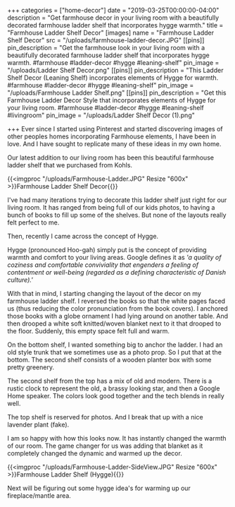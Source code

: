 +++
categories = ["home-decor"]
date = "2019-03-25T00:00:00-04:00"
description = "Get farmhouse decor in your living room with a beautifully decorated farmhouse ladder shelf that incorporates hygge warmth."
title = "Farmhouse Ladder Shelf Decor"
[images]
name = "Farmhouse Ladder Shelf Decor"
src = "/uploads/farmhouse-ladder-decor.JPG"
[[pins]]
pin_description = "Get the farmhouse look in your living room with a beautifully decorated farmhouse ladder shelf that incorporates hygge warmth. #farmhouse #ladder-decor #hygge #leaning-shelf"
pin_image = "/uploads/Ladder Shelf Decor.png"
[[pins]]
pin_description = "This Ladder Shelf Decor (Leaning Shelf) incorporates elements of Hygge for warmth. #farmhouse #ladder-decor #hygge #leaning-shelf"
pin_image = "/uploads/Farmhouse Ladder Shelf.png"
[[pins]]
pin_description = "Get this Farmhouse Ladder Decor Style that incorporates elements of Hygge for your living room. #farmhouse #ladder-decor #hygge #leaning-shelf #livingroom"
pin_image = "/uploads/Ladder Shelf Decor (1).png"

+++
Ever since I started using Pinterest and started discovering images of other peoples homes incorporating Farmhouse elements, I have been in love.  And I have sought to replicate many of these ideas in my own home.

Our latest addition to our living room has been this beautiful farmhouse ladder shelf that we purchased from Kohls.

{{<imgproc "/uploads/Farmhouse-Ladder.JPG" Resize "600x" >}}Farmhouse Ladder Shelf Decor{{</imgproc>}}

I've had many iterations trying to decorate this ladder shelf just right for our living room.  It has ranged from being full of our kids photos, to having a bunch of books to fill up some of the shelves.  But none of the layouts really felt perfect to me.

Then, recently I came across the concept of Hygge.

Hygge (pronounced Hoo-gah) simply put is the concept of providing warmth and comfort to your living areas.  Google defines it as _'a quality of coziness and comfortable conviviality that engenders a feeling of contentment or well-being (regarded as a defining characteristic of Danish culture).'_

With that in mind, I starting changing the layout of the decor on my farmhouse ladder shelf.  I reversed the books so that the white pages faced us (thus reducing the color pronunciation from the book covers). I anchored those books with a globe ornament I had lying around on another table.  And then drooped a white soft knitted/woven blanket next to it that drooped to the floor.  Suddenly, this empty space felt full and warm.

On the bottom shelf, I wanted something big to anchor the ladder.  I had an old style trunk that we sometimes use as a photo prop.  So I put that at the bottom.  The second shelf consists of a wooden planter box with some pretty greenery.

The second shelf from the top has a mix of old and modern.  There is a rustic clock  to represent the old, a brassy looking star, and then a Google Home speaker.  The colors look good together and the tech blends in really well.

The top shelf is reserved for photos.  And I break that up with a nice lavender plant (fake).

I am so happy with how this looks now.  It has instantly changed the warmth of our room.  The game changer for us was adding that blanket as it completely changed the dynamic and warmed up the decor.

{{<imgproc "/uploads/Farmhouse-Ladder-SideView.JPG" Resize "600x" >}}Farmhouse Ladder Shelf  (Hygge){{</imgproc>}}

Next will be figuring out some hygge idea's for warming up our fireplace/mantle area.